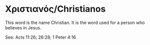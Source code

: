 # Χριστιανός/Christianos
This word is the name Christian. It is the word used for a person who believes in Jesus.

See: Acts 11:26; 26:28; 1 Peter 4:16
